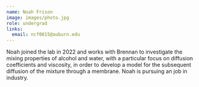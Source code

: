 ```yaml
---
name: Noah Frison
image: images/photo.jpg
role: undergrad
links:
  email: ncf0015@auburn.edu
---
```


Noah joined the lab in 2022 and works with Brennan to investigate the mixing properties of alcohol and water, with a particular focus on diffusion coefficients and viscosity, in order to develop a model for the subsequent diffusion of the mixture through a membrane. Noah is pursuing an job in industry. 